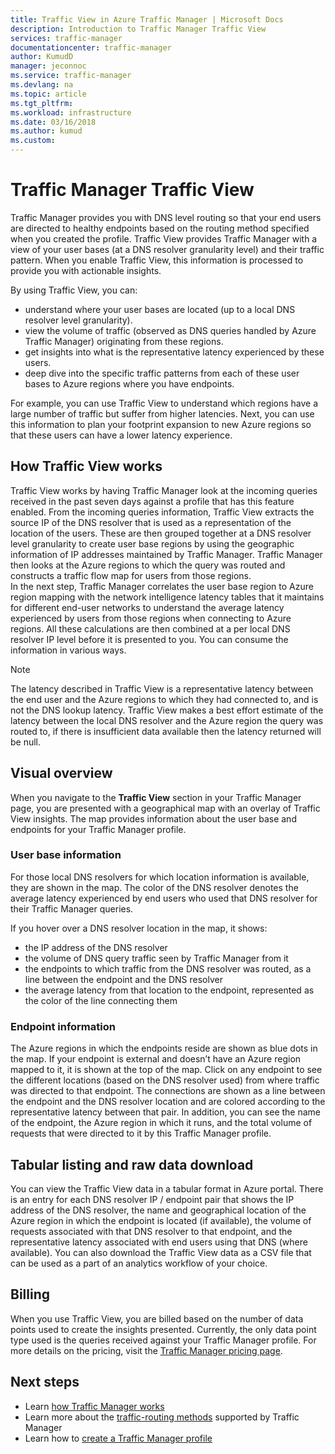 ```yaml
---
title: Traffic View in Azure Traffic Manager | Microsoft Docs
description: Introduction to Traffic Manager Traffic View
services: traffic-manager
documentationcenter: traffic-manager
author: KumudD
manager: jeconnoc
ms.service: traffic-manager
ms.devlang: na
ms.topic: article
ms.tgt_pltfrm: 
ms.workload: infrastructure
ms.date: 03/16/2018
ms.author: kumud
ms.custom: 
---
```


# Traffic Manager Traffic View

Traffic Manager provides you with DNS level routing so that your end users are directed to healthy endpoints based on the routing method specified when you created the profile. Traffic View provides Traffic Manager with a view of your user bases (at a DNS resolver granularity level) and their traffic pattern. When you enable Traffic View, this information is processed to provide you with actionable insights. 

By using Traffic View, you can:
- understand where your user bases are located (up to a local DNS resolver level granularity).
- view the volume of traffic (observed as DNS queries handled by Azure Traffic Manager) originating from these regions.
- get insights into what is the representative latency experienced by these users.
- deep dive into the specific traffic patterns from each of these user bases to Azure regions where you have endpoints. 

For example, you can use Traffic View to understand which regions have a large number of traffic but suffer from higher latencies. Next, you can use this information to plan your footprint expansion to new Azure regions so that these users can have a lower latency experience.

## How Traffic View works

Traffic View works by having Traffic Manager look at the incoming queries received in the past seven days against a profile that has this feature enabled. From the incoming queries information, Traffic View extracts the source IP of the DNS resolver that is used as a representation of the location of the users. These are then grouped together at a DNS resolver level granularity to create user base regions by using the geographic information of IP addresses maintained by Traffic Manager. Traffic Manager then looks at the Azure regions to which the query was routed and constructs a traffic flow map for users from those regions.  
In the next step, Traffic Manager correlates the user base region to Azure region mapping with the network intelligence latency tables that it maintains for different end-user networks to understand the average latency experienced by users from those regions when connecting to Azure regions. All these calculations are then combined at a per local DNS resolver IP level before it is presented to you. You can consume the information in various ways.

>[!NOTE]
>The latency described in Traffic View is a representative latency between the end user and the Azure regions to which they had connected to, and is not the DNS lookup latency. Traffic View makes a best effort estimate of the latency between the local DNS resolver and the Azure region the query was routed to, if there is insufficient data available then the latency returned will be null. 

## Visual overview

When you navigate to the **Traffic View** section in your Traffic Manager page, you are presented with a geographical map with an overlay of Traffic View insights. The map provides information about the user base and endpoints for your Traffic Manager profile.

### User base information

For those local DNS resolvers for which location information is available, they are shown in the map. The color of the DNS resolver denotes the average latency experienced by end users who used that DNS resolver for their Traffic Manager queries.

If you hover over a DNS resolver location in the map, it shows:
- the IP address of the DNS resolver
- the volume of DNS query traffic seen by Traffic Manager from it
- the endpoints to which traffic from the DNS resolver was routed, as a line between the endpoint and the DNS resolver 
- the average latency from that location to the endpoint, represented as the color of the line connecting them

### Endpoint information

The Azure regions in which the endpoints reside are shown as blue dots in the map. If your endpoint is external and doesn’t have an Azure region mapped to it, it is shown at the top of the map. Click on any endpoint to see the different locations (based on the DNS resolver used) from where traffic was directed to that endpoint. The connections are shown as a line between the endpoint and the DNS resolver location and are colored according to the representative latency between that pair. In addition, you can see the name of the endpoint, the Azure region in which it runs, and the total volume of requests that were directed to it by this Traffic Manager profile.


## Tabular listing and raw data download

You can view the Traffic View data in a tabular format in Azure portal. There is an entry for each DNS resolver IP / endpoint pair that shows the IP address of the DNS resolver, the name and geographical location of the Azure region in which the endpoint is located (if available), the volume of requests associated with that DNS resolver to that endpoint, and the representative latency associated with end users using that DNS (where available). You can also download the Traffic View data as a CSV file that can be used as a part of an analytics workflow of your choice.

## Billing

When you use Traffic View, you are billed based on the number of data points used to create the insights presented. Currently, the only data point type used is the queries received against your Traffic Manager profile. For more details on the pricing, visit the [Traffic Manager pricing page](https://azure.microsoft.com/pricing/details/traffic-manager/).


## Next steps

- Learn [how Traffic Manager works](traffic-manager-overview.md)
- Learn more about the [traffic-routing methods](traffic-manager-routing-methods.md) supported by Traffic Manager
- Learn how to [create a Traffic Manager profile](traffic-manager-create-profile.md)

